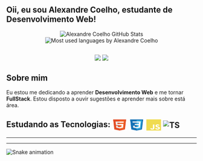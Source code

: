 ## Oii, eu sou Alexandre Coelho, estudante de Desenvolvimento Web!

<div align="center">
 
  <img height="160em" width="400em" src="https://github-readme-stats.vercel.app/api?username=coelhoalexandre&show_icons=true&theme=dracula&include_all_commits=false&count_private=true" alt="Alexandre Coelho GitHub Stats"/>
  <img height="160em" width="400em" src="https://github-readme-stats.vercel.app/api/top-langs/?username=coelhoalexandre&layout=compact&langs_count=6&theme=dracula" alt="Most used languages by Alexandre Coelho"/>
   
   ##
   
   <a align="right" href="" target="_blank"><img src="https://img.shields.io/badge/Discord-7289DA?style=for-the-badge&logo=discord&logoColor=white" target="_blank"></a> <a align="right" href="" target="_blank"><img src="https://img.shields.io/badge/-LinkedIn-%230077B5?style=for-the-badge&logo=linkedin&logoColor=white" target="_blank"></a>
   
</div>

 ## Sobre mim
 
 Eu estou me dedicando a aprender **Desenvolvimento Web** e me tornar **FullStack**. Estou disposto a ouvir sugestões e aprender mais sobre está área.

   ## Estudando as Tecnologias: <img align="center" alt="HTML" height="30" width="40" src="https://raw.githubusercontent.com/devicons/devicon/master/icons/html5/html5-original.svg"> <img align="center" alt="CSS" height="30" width="40" src="https://raw.githubusercontent.com/devicons/devicon/master/icons/css3/css3-original.svg"> <img align="center" alt="JS" height="30" width="40" src="https://raw.githubusercontent.com/devicons/devicon/master/icons/javascript/javascript-plain.svg"> <img align="center" alt="TS" height="30" width="40" src="https://cdn.jsdelivr.net/gh/devicons/devicon/icons/typescript/typescript-original.svg" /> 

 <hr>

 

<!--  ## Sobre mim
 
 Eu estou me dedicando a aprender **Desenvolvimento Web** e me tornar **FullStack**. Estou disposto a ouvir sugestões e aprender mais sobre está área.

   ## Estudando as Tecnologias: <img align="center" alt="HTML" height="30" width="40" src="https://raw.githubusercontent.com/devicons/devicon/master/icons/html5/html5-original.svg"> <img align="center" alt="CSS" height="30" width="40" src="https://raw.githubusercontent.com/devicons/devicon/master/icons/css3/css3-original.svg"> <img align="center" alt="JS" height="30" width="40" src="https://raw.githubusercontent.com/devicons/devicon/master/icons/javascript/javascript-plain.svg"> <img align="center" alt="TS" height="30" width="40" src="https://cdn.jsdelivr.net/gh/devicons/devicon/icons/typescript/typescript-original.svg" /> 

 <hr> -->
  
<!-- <a align="right" href="" target="_blank"><img src="https://img.shields.io/badge/Discord-7289DA?style=for-the-badge&logo=discord&logoColor=white" target="_blank"></a> <a align="right" href="" target="_blank"><img src="https://img.shields.io/badge/-LinkedIn-%230077B5?style=for-the-badge&logo=linkedin&logoColor=white" target="_blank"></a> -->

<hr>
 
 ![Snake animation](https://github.com/coelhoalexandre/coelhoalexandre/blob/output/github-contribution-grid-snake.svg)
